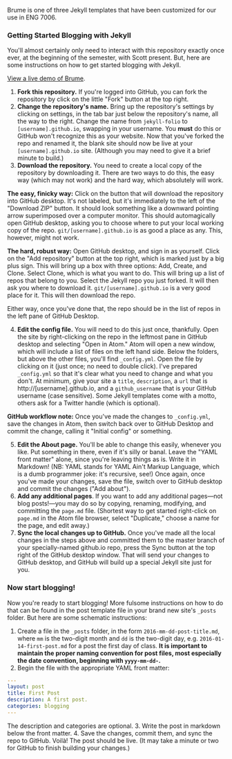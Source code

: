 Brume is one of three Jekyll templates that have been customized for our use in ENG 7006.

### Getting Started Blogging with Jekyll
You'll almost certainly only need to interact with this repository exactly once ever, at the beginning of the semester, with Scott present. But, here are some instructions on how to get started blogging with Jekyll.

[View a live demo of Brume](http://kredati.github.io/jekyll-brume).

1. **Fork this repository.**  If you're logged into GitHub, you can fork the repository by click on the little "Fork" button at the top right.
2. **Change the repository's name.** Bring up the repository's settings by clicking on settings, in the tab bar just below the repository's name, all the way to the right. Change the name from ```jekyll-folio``` to ```[username].github.io```, swapping in your username. You **must** do this or GitHub won't recognize this as your website. Now that you've forked the repo and renamed it, the blank site should now be live at your ```[username].github.io``` site. (Although you may need to give it a brief minute to build.)
3. **Download the repository.** You need to create a local copy of the repository by downloading it. There are two ways to do this, the easy way (which may not work) and the hard way, which absolutely will work.

**The easy, finicky way:** Click on the button that will download the repository into GitHub desktop. It's not labeled, but it's immediately to the left of the "Download ZIP" button. It should look something like a downward pointing arrow superimposed over a computer monitor. This should automagically open GitHub desktop, asking you to choose where to put your local working copy of the repo. ```git/[username].github.io``` is as good a place as any. This, however, might not work.

**The hard, robust way:** Open GitHub desktop, and sign in as yourself. Click on the "Add repository" button at the top right, which is marked just by a big plus sign. This will bring up a box with three options: Add, Create, and Clone. Select Clone, which is what you want to do. This will bring up a list of repos that belong to you. Select the Jekyll repo you just forked. It will then ask you where to download it. ```git/[username].github.io``` is a very good place for it. This will then download the repo.

Either way, once you've done that, the repo should be in the list of repos in the left pane of GitHub Desktop.

4. **Edit the config file.** You will need to do this just once, thankfully. Open the site by right-clicking on the repo in the leftmost pane in GitHub desktop and selecting "Open in Atom." Atom will open a new window, which will include a list of files on the left hand side. Below the folders, but above the other files, you'll find ```_config.yml```. Open the file by clicking on it (just once; no need to double click). I've prepared ```_config.yml``` so that it's clear what you need to change and what you don't. At minimum, give your site a ```title```, ```description```, a ```url``` that is http://[username].github.io, and a ```github_username``` that is your GitHub username (case sensitive). Some Jekyll templates come with a motto, others ask for a Twitter handle (which is optional).

**GitHub workflow note:** Once you've made the changes to ```_config.yml```, save the changes in Atom, then switch back over to GitHub Desktop and commit the change, calling it "Initial config" or something.

5. **Edit the About page.** You'll be able to change this easily, whenever you like. Put something in there, even if it's silly or banal. Leave the "YAML front matter" alone, since you're leaving things as is. Write it in Markdown! (NB: YAML stands for YAML Ain't Markup Language, which is a dumb programmer joke: it's recursive, see!) Once again, once you've made your changes, save the file, switch over to GitHub desktop and commit the changes ("Add about").
6. **Add any additional pages**. If you want to add any additional pages—not blog posts!—you may do so by copying, renaming, modifying, and committing the ```page.md``` file. (Shortest way to get started right-click on ```page.md``` in the Atom file browser, select "Duplicate," choose a name for the page, and edit away.)
  7. **Sync the local changes up to GitHub.** Once you've made all the local changes in the steps above and committed them to the master branch of your specially-named github.io repo, press the Sync button at the top right of the GitHub desktop window. That will send your changes to GitHub desktop, and GitHub will build up a special Jekyll site just for you.

### Now start blogging!
Now you're ready to start blogging! More fulsome instructions on how to do that can be found in the post template file in your brand new site's ```_posts``` folder. But here are some schematic instructions:
1. Create a file in the ```_posts``` folder, in the form ```2016-mm-dd-post-title.md```, where ```mm``` is the two-digit month and ```dd``` is the two-digit day, e.g. ```2016-01-14-first-post.md``` for a post the first day of class. **It is important to maintain the proper naming convention for post files, most especially the date convention, beginning with ```yyyy-mm-dd-```.**
2. Begin the file with the appropriate YAML front matter:
```yaml
---
layout: post
title: First Post
description: A first post.
categories: blogging
---
```
The description and categories are optional.
3. Write the post in markdown below the front matter.
4. Save the changes, commit them, and sync the repo to GitHub. Voilà! The post should be live. (It may take a minute or two for GitHub to finish building your changes.)
